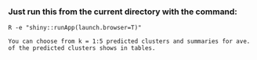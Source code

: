 ### Just run this from the current directory with the command:

	R -e "shiny::runApp(launch.browser=T)"
	
	You can choose from k = 1:5 predicted clusters and summaries for ave.
	of the predicted clusters shows in tables.
